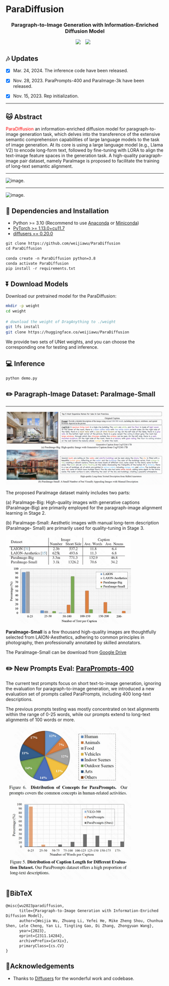 # ParaDiffusion
### <div align="center"> Paragraph-to-Image Generation with Information-Enriched Diffusion Model <div> 

<div align="center">
  <a href="https://weijiawu.github.io/ParaDiffusionPage/"><img src="https://img.shields.io/static/v1?label=Project%20Page&message=Github&color=blue&logo=github-pages"></a> &ensp;
  <a href="https://arxiv.org/abs/2311.14284"><img src="https://img.shields.io/static/v1?label=Paper&message=Arxiv&color=red&logo=arxiv"></a> &ensp;
</div>

## :notes: **Updates**


- [x] Mar. 24, 2024. The inference code have been released.
- [x] Nov. 28, 2023. ParaPrompts-400 and ParaImage-3k have been released.
- [x] Nov. 15, 2023. Rep initialization.


---

## 🐱 Abstract
<font color="red">ParaDiffusion</font> an information-enriched diffusion model for paragraph-to-image generation task, which delves into the transference of the extensive semantic comprehension capabilities of large language models to the task of image generation. At its core is using a large language model (e.g., Llama V2) to encode long-form text, followed by fine-tuning with LORA to align the text-image feature spaces in the generation task. A high-quality paragraph-image pair dataset, namely ParaImage is proposed to facilitate the training of long-text semantic alignment.

---

![image.](asset/images/WX20231124-120031@2x.png)

---
![image.](asset/images/WX20231124-120233@2x.png)


## 🔧 Dependencies and Installation

- Python >= 3.10 (Recommend to use [Anaconda](https://www.anaconda.com/download/#linux) or [Miniconda](https://docs.conda.io/en/latest/miniconda.html))
- [PyTorch >= 1.13.0+cu11.7](https://pytorch.org/)
- [diffusers == 0.20.0](https://pypi.org/project/diffusers/0.20.0/)
```Shell
git clone https://github.com/weijiawu/ParaDiffusion
cd ParaDiffusion

conda create -n ParaDiffusion python=3.8
conda activate ParaDiffusion
pip install -r requirements.txt
```


## ⏬ Download Models


Download our pretrained model for the ParaDiffusion:
```bash 
mkdir -p weight
cd weight

# download the weight of DragAnything to ./weight
git lfs install
git clone https://huggingface.co/weijiawu/ParaDiffusion
```
We provide two sets of UNet weights, and you can choose the corresponding one for testing and inference.

## 💻 Inference
```Shell
python demo.py
```


## ✏️ Paragraph-Image Dataset: ParaImage-Small
 
---
![image.](asset/images/WX20231124-120329@2x.png)

The proposed ParaImage dataset mainly includes two parts:

(a) ParaImage-Big: High-quality images with generative captions (ParaImage-Big) are primarily employed for the paragraph-image alignment learning in Stage 2.

(b) ParaImage-Small: Aesthetic images with manual long-term description (ParaImage- Small) are primarily used for quality-tuning in Stage 3.



<img src="asset/images/1700797160959.jpeg" width="400"/>  <img src="asset/images/1700797178853.jpeg" width="400"/>


**ParaImage-Small** is a few thousand high-quality images are thoughtfully selected from LAION-Aesthetics, adhering to common principles in photography, then professionally annotated by skilled annotators.


The ParaImage-Small can be download from [Google Drive](https://drive.google.com/file/d/12x0uS0KgD4_NqzJ1A7hLjGkPIwD1Ozud/view?usp=drive_link)




## ✏️ New Prompts Eval: [ParaPrompts-400](https://github.com/weijiawu/ParaDiffusion/blob/main/ParaPrompts-400/ParaPrompts_400.csv)

The current test prompts focus on short text-to-image generation, ignoring the evaluation for paragraph-to-image generation, we introduced a new evaluation set of prompts called ParaPrompts, including 400 long-text descriptions.

The previous prompts testing was mostly concentrated on text alignments within the range of 0-25 words, while our prompts extend to long-text alignments of 100 words or more.


<img src="asset/images/1700797464794.jpg" width="400"/>  <img src="asset/images/1700797453021.jpg" width="400"/>



## 📖BibTeX
    @misc{wu2023paradiffusion,
          title={Paragraph-to-Image Generation with Information-Enriched Diffusion Model}, 
          author={Weijia Wu, Zhuang Li, Yefei He, Mike Zheng Shou, Chunhua Shen, Lele Cheng, Yan Li, Tingting Gao, Di Zhang, Zhongyuan Wang},
          year={2023},
          eprint={2311.14284},
          archivePrefix={arXiv},
          primaryClass={cs.CV}
    }
    
## 🤗Acknowledgements
- Thanks to [Diffusers](https://github.com/huggingface/diffusers) for the wonderful work and codebase.
